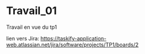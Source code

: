 # Travail_01
Travail  en vue du tp1

lien vers Jira: https://taskify-application-web.atlassian.net/jira/software/projects/TP1/boards/2

